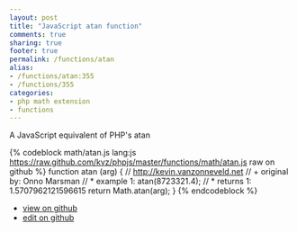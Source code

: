 ```yaml
---
layout: post
title: "JavaScript atan function"
comments: true
sharing: true
footer: true
permalink: /functions/atan
alias:
- /functions/atan:355
- /functions/355
categories:
- php math extension
- functions
---
```

A JavaScript equivalent of PHP's atan

<!-- more -->

{% codeblock math/atan.js lang:js https://raw.github.com/kvz/phpjs/master/functions/math/atan.js raw on github %}
function atan (arg) {
    // http://kevin.vanzonneveld.net
    // +   original by: Onno Marsman
    // *     example 1: atan(8723321.4);
    // *     returns 1: 1.5707962121596615
    return Math.atan(arg);
}
{% endcodeblock %}

 - [view on github](https://github.com/kvz/phpjs/blob/master/functions/math/atan.js)
 - [edit on github](https://github.com/kvz/phpjs/edit/master/functions/math/atan.js)

